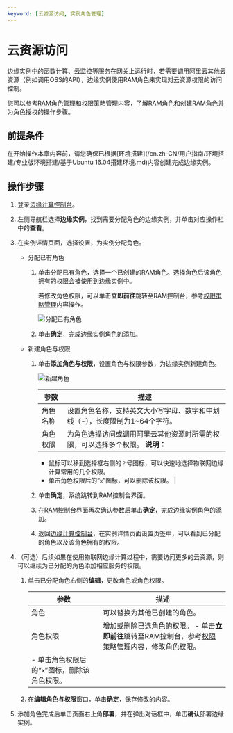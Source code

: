 ```yaml
---
keyword: [云资源访问, 实例角色管理]
---
```


# 云资源访问

边缘实例中的函数计算、云监控等服务在网关上运行时，若需要调用阿里云其他云资源（例如调用OSS的API），边缘实例使用RAM角色来实现对云资源权限的访问控制。

您可以参考[RAM角色管理](/cn.zh-CN/角色管理/RAM角色概览.md)和[权限策略管理](/cn.zh-CN/权限策略管理/权限策略概览.md)内容，了解RAM角色和创建RAM角色并为角色授权的操作步骤。

## 前提条件

在开始操作本章内容前，请您确保已根据[环境搭建](/cn.zh-CN/用户指南/环境搭建/专业版环境搭建/基于Ubuntu 16.04搭建环境.md)内容创建完成边缘实例。

## 操作步骤

1.  登录[边缘计算控制台](https://iot.console.aliyun.com/le/instance/list)。

2.  左侧导航栏选择**边缘实例**，找到需要分配角色的边缘实例，并单击对应操作栏中的**查看**。

3.  在实例详情页面，选择设置，为实例分配角色。

    -   分配已有角色
        1.  单击分配已有角色，选择一个已创建的RAM角色。选择角色后该角色拥有的权限会被使用到边缘实例中。

            若修改角色权限，可以单击**立即前往**跳转至RAM控制台，参考[权限策略管理](/cn.zh-CN/权限策略管理/权限策略概览.md)内容操作。

            ![分配已有角色](https://static-aliyun-doc.oss-cn-hangzhou.aliyuncs.com/assets/img/zh-CN/4102398851/p41519.png)

        2.  单击**确定**，完成边缘实例角色的添加。
    -   新建角色与权限
        1.  单击**添加角色与权限**，设置角色与权限参数，为边缘实例新建角色。

            ![新建角色](https://static-aliyun-doc.oss-cn-hangzhou.aliyuncs.com/assets/img/zh-CN/4102398851/p38021.png)

            |参数|描述|
            |--|--|
            |角色名称|设置角色名称，支持英文大小写字母、数字和中划线（-），长度限制为1~64个字符。|
            |角色权限|为角色选择访问或调用阿里云其他资源时所需的权限，可以选择多个权限。 **说明：**

            -   鼠标可以移到选择框右侧的`？`号图标，可以快速地选择物联网边缘计算常用的几个权限。
            -   单击角色权限后的“`x`”图标，可以删除该权限。 |

        2.  单击**确定**，系统跳转到RAM控制台界面。
        3.  在RAM控制台界面再次确认参数后单击**确定**，完成边缘实例角色的添加。
        4.  返回[边缘计算控制台](https://iot.console.aliyun.com/le/instance/list)，在实例详情页面设置页签中，可以看到已分配的角色以及该角色拥有的权限。
4.  （可选）后续如果在使用物联网边缘计算过程中，需要访问更多的云资源，则可以继续为已分配的角色添加相应服务的权限。

    1.  单击已分配角色右侧的**编辑**，更改角色或角色权限。

        |参数|描述|
        |--|--|
        |角色|可以替换为其他已创建的角色。|
        |角色权限|增加或删除已选角色的权限。         -   单击**立即前往**跳转至RAM控制台，参考[权限策略管理](/cn.zh-CN/权限策略管理/权限策略概览.md)内容，修改角色权限。
        -   单击角色权限后的“`x`”图标，删除该角色权限。 |

    2.  在**编辑角色与权限**窗口，单击**确定**，保存修改的内容。

5.  添加角色完成后单击页面右上角**部署**，并在弹出对话框中，单击**确认**部署边缘实例。


